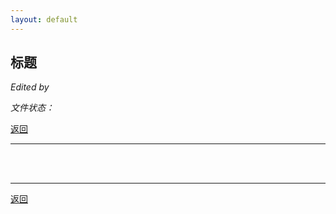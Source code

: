 ```yaml
---
layout: default
---
```


## 标题

_Edited by_

_文件状态：_

[返回](../)

* * *

<br />

<br />

* * *

[返回](../)

<br />
